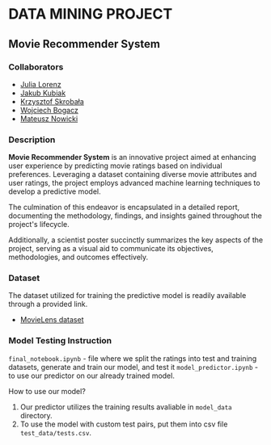 # DATA MINING PROJECT
## Movie Recommender System 

### Collaborators
* [Julia Lorenz](https://github.com/julkalorenz)
* [Jakub Kubiak](https://github.com/Coderbeep)
* [Krzysztof Skrobała](https://github.com/shhhQuiettt)
* [Wojciech Bogacz](https://github.com/wojbog)
* [Mateusz Nowicki](https://github.com/MateuszN949)


### Description
**Movie Recommender System**  is an innovative project aimed at enhancing user experience by predicting movie ratings based on individual preferences. Leveraging a dataset containing diverse movie attributes and user ratings, the project employs advanced machine learning techniques to develop a predictive model.

The culmination of this endeavor is encapsulated in a detailed report, documenting the methodology, findings, and insights gained throughout the project's lifecycle.

Additionally, a scientist poster succinctly summarizes the key aspects of the project, serving as a visual aid to communicate its objectives, methodologies, and outcomes effectively.

### Dataset
The dataset utilized for training the predictive model is readily available through a provided link.

* [MovieLens dataset](https://grouplens.org/datasets/movielens/latest/)

### Model Testing Instruction
`final_notebook.ipynb` - file where we split the ratings into test and training datasets, generate and train our model, and test it
`model_predictor.ipynb` - to use our predictor on our already trained model.

How to use our model?
1. Our predictor utilizes the training results avaliable in `model_data` directory.
2. To use the model with custom test pairs, put them into csv file `test_data/tests.csv`.



